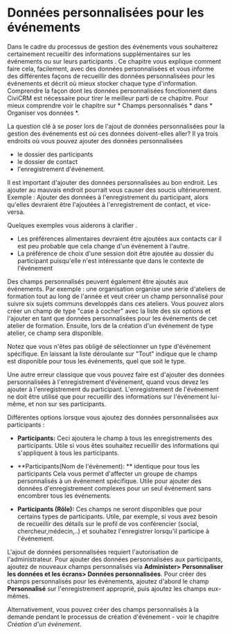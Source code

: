 Données personnalisées pour les événements
==========================================

Dans le cadre du processus de gestion des événements vous souhaiterez certainement recueillir des informations supplémentaires sur les événements ou sur leurs participants . Ce chapitre vous explique comment faire cela, facilement, avec des données personnalisées et vous informe des différentes façons de recueillir des données personnalisées pour les événements et décrit où mieux stocker chaque type d'information. Comprendre la façon dont les données personnalisées fonctionnent dans CiviCRM est nécessaire pour tirer le meilleur parti de ce chapitre. Pour mieux comprendre voir le chapitre sur * Champs personnalisés * dans * Organiser vos données *.

La question clé à se poser lors de l'ajout de données personnalisées pour la gestion des événements est *où* ces données  doivent-elles aller?
Il ya trois endroits où vous pouvez ajouter des données personnalisées

-   le dossier des participants
-   le dossier de contact
-   l'enregistrement d'événement.

Il est important d'ajouter des données personnalisées au bon endroit. Les ajouter au mauvais endroit pourrait vous causer des soucis ultérieurement. Exemple : Ajouter des données à l'enregistrement du participant, alors qu'elles devraient être l'ajoutées à l'enregistrement de contact, et vice-versa. 

Quelques exemples vous aiderons à clarifier .

-  Les préférences alimentaires devraient être ajoutées aux contacts car il est peu probable que cela change d'un événement à l'autre.
-  La préférence de choix d'une session doit être ajoutée au dossier du participant puisqu'elle n'est intéressante que dans le contexte de l'événement

Des champs personnalisés peuvent également être ajoutés aux événements. Par exemple : une organisation organise une série d'ateliers de formation tout au long de l'année et veut créer un champ personnalisé pour suivre six sujets communs developpés dans ces ateliers. Vous pouvez alors créer un champ de type "case à cocher" avec la liste des six options et l'ajouter en tant que données personnalisées pour les événements de cet atelier de formation. Ensuite, lors de la création d'un événement de type atelier, ce champ sera disponible.

Notez que vous n'êtes pas obligé de sélectionner un type d'événement spécifique. En laissant la liste déroulante sur "Tout" indique que le champ est disponible pour tous les événements, quel que soit le type.

Une autre erreur classique que vous pouvez faire est d'ajouter des données personnalisées à l'enregistrement d'événement, quand vous devez les ajouter à l'enregistrement du participant. L'enregistrement de l'événement ne doit être utilisé que pour recueillir des informations sur l'événement lui-même, et non sur ses participants.

Différentes options lorsque vous ajoutez des données personnalisées aux participants :

-   **Participants:** Ceci ajoutera le champ à tous les enregistrements des participants.
Utile si vous êtes souhaitez recueillir des informations qui s'appliquent à tous les participants.

-   **Participants(Nom de l'évènement): **  identique pour tous les participants
Cela vous permet d'affecter un groupe de champs personnalisés à un événement spécifique. 
Utile pour ajouter des données d'enregistrement complexes pour un seul événement sans encombrer tous les événements.

-   **Participants (Rôle):** Ces champs ne seront disponibles que pour certains types de participants.
Utile, par exemple, si vous avez besoin de recueillir des détails sur le profil de vos conférencier (social, chercheur,médecin,..) et souhaitez l'enregistrer lorsqu'il participe à l'événement.

L'ajout de données personnalisées requiert l'autorisation de l'administrateur. Pour ajouter des données personnalisées aux participants, ajoutez de nouveaux champs personnalisés via **Administer> Personnaliser les données et les écrans> Données personnalisées**. Pour créer des champs personnalisés pour les événements, ajoutez d'abord le champ **Personnalisé** sur l'enregistrement approprié, puis ajoutez les champs eux-mêmes.

Alternativement, vous pouvez créer des champs personnalisés à la demande pendant le processus de création d'événement - voir le chapitre *Création d'un événement*.
